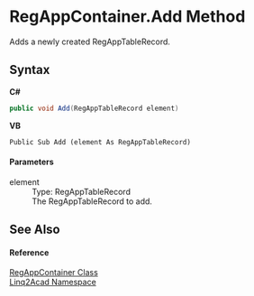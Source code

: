 # RegAppContainer.Add Method 
 

Adds a newly created RegAppTableRecord.

## Syntax

**C#**<br />
``` C#
public void Add(RegAppTableRecord element)
```

**VB**<br />
``` VB
Public Sub Add (element As RegAppTableRecord)
```


#### Parameters
<dl><dt>element</dt><dd>Type: RegAppTableRecord<br />The RegAppTableRecord to add.</dd></dl>

## See Also


#### Reference
<a href="T_Linq2Acad_RegAppContainer.md">RegAppContainer Class</a><br /><a href="N_Linq2Acad.md">Linq2Acad Namespace</a><br />
